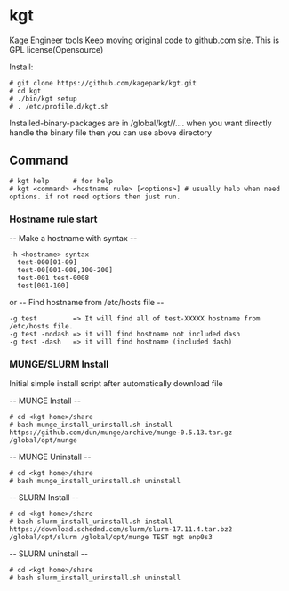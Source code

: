 # kgt
Kage Engineer tools
Keep moving original code to github.com site.
This is GPL license(Opensource)

Install:
```
# git clone https://github.com/kagepark/kgt.git
# cd kgt
# ./bin/kgt setup
# . /etc/profile.d/kgt.sh
```
Installed-binary-packages are in /global/kgt/<pkg name>/....
when you want directly handle the binary file then you can use above directory

## Command
```
# kgt help      # for help
# kgt <command> <hostname rule> [<options>] # usually help when need options. if not need options then just run.
```
### Hostname rule start
-- Make a hostname with syntax --
```
-h <hostname> syntax
  test-000[01-09] 
  test-00[001-008,100-200]
  test-001 test-0008
  test[001-100]
```
or
-- Find hostname from /etc/hosts file --
```
-g test         => It will find all of test-XXXXX hostname from /etc/hosts file.
-g test -nodash => it will find hostname not included dash
-g test -dash   => it will find hostname (included dash)
```


### MUNGE/SLURM Install
Initial simple install script after automatically download file

-- MUNGE Install --
```
# cd <kgt home>/share
# bash munge_install_uninstall.sh install https://github.com/dun/munge/archive/munge-0.5.13.tar.gz /global/opt/munge
```
-- MUNGE Uninstall --
```
# cd <kgt home>/share
# bash munge_install_uninstall.sh uninstall
```

-- SLURM Install --
```
# cd <kgt home>/share
# bash slurm_install_uninstall.sh install https://download.schedmd.com/slurm/slurm-17.11.4.tar.bz2 /global/opt/slurm /global/opt/munge TEST mgt enp0s3
```

-- SLURM uninstall --
```
# cd <kgt home>/share
# bash slurm_install_uninstall.sh uninstall
```
